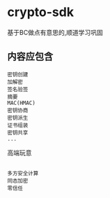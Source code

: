 # crypto-sdk
基于BC做点有意思的,顺道学习巩固

## 内容应包含
```
密钥创建
加解密
签名验签
摘要
MAC(HMAC)
密钥协商
密钥派生
证书组装
密钥共享
...
```

高端玩意
```

多方安全计算
同态加密
零信任

```